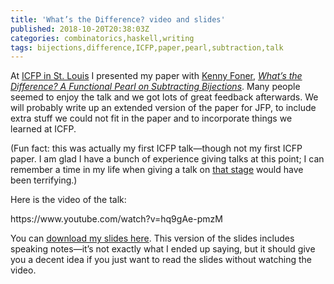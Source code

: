 ```yaml
---
title: 'What’s the Difference? video and slides'
published: 2018-10-20T20:38:03Z
categories: combinatorics,haskell,writing
tags: bijections,difference,ICFP,paper,pearl,subtraction,talk
---
```


<p>At <a href="https://icfp18.sigplan.org/">ICFP in St. Louis</a> I presented my paper with <a href="http://very.science/">Kenny Foner</a>, <a href="http://ozark.hendrix.edu/~yorgey/pub/GCBP-author-version.pdf"><em>What’s the Difference? A Functional Pearl on Subtracting Bijections</em></a>. Many people seemed to enjoy the talk and we got lots of great feedback afterwards. We will probably write up an extended version of the paper for JFP, to include extra stuff we could not fit in the paper and to incorporate things we learned at ICFP.</p>
<p>(Fun fact: this was actually my first ICFP talk—though not my first ICFP paper. I am glad I have a bunch of experience giving talks at this point; I can remember a time in my life when giving a talk on <a href="https://res.cloudinary.com/dostuff-media/image/upload//c_fill,g_faces,h_630,w_1200/v1418240855/venue-21782.jpg">that stage</a> would have been terrifying.)</p>
<p>Here is the video of the talk:</p>
<p>https://www.youtube.com/watch?v=hq9gAe-pmzM</p>
<p>You can <a href="http://ozark.hendrix.edu/~yorgey/pub/GCBP-ICFP-18-slides.pdf">download my slides here</a>. This version of the slides includes speaking notes—it’s not exactly what I ended up saying, but it should give you a decent idea if you just want to read the slides without watching the video.</p>

